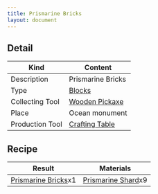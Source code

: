 ```yaml
---
title: Prismarine Bricks
layout: document
---
```

## Detail

|Kind|Content|
|---|---|
|Description|Prismarine Bricks|
|Type|[Blocks](Blocks)|
|Collecting Tool|[Wooden Pickaxe](Wooden_Pickaxe)|
|Place|Ocean monument|
|Production Tool|[Crafting Table](Crafting_Table)|



## Recipe

|Result|Materials|
|---|---|
|[Prismarine Bricks](Prismarine_Bricks)x1|[Prismarine Shard](Prismarine_Shard)x9|

